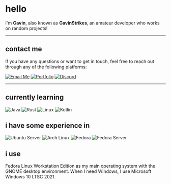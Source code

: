 # hello

I'm **Gavin**, also known as **GavinStrikes**, an amateur developer who works on random projects!

---

## contact me

If you have any questions or want to get in touch, feel free to reach out through any of the following platforms:

[![Email Me](https://img.shields.io/badge/Email%20Me-D14836?logo=gmail&logoColor=white&style=flat)](mailto:contact@gavinstrikes.wtf)
[![Portfolio](https://img.shields.io/badge/Portfolio-000000?logo=firefox&logoColor=white&style=flat)](https://gavinstrikes.wtf/)
[![Discord](https://img.shields.io/badge/Discord%20-%40gavinstrikes-7289DA?logo=discord&logoColor=white&style=flat)](https://discord.com/users/735581916887121943)



---

## currently learning
![Java](https://img.shields.io/badge/Java-007396?logo=openjdk&logoColor=white&style=flat) ![Rust](https://img.shields.io/badge/Rust-000000?logo=rust&logoColor=white&style=flat) ![Linux](https://img.shields.io/badge/Linux-FCC624?logo=linux&logoColor=black&style=flat) ![Kotlin](https://img.shields.io/badge/Kotlin-7F52FF?logo=kotlin&logoColor=white&style=flat)

## i have some experience in  
![Ubuntu Server](https://img.shields.io/badge/Ubuntu_Server-E95420?logo=ubuntu&logoColor=white&style=flat) ![Arch Linux](https://img.shields.io/badge/Arch_Linux-1793D1?logo=arch-linux&logoColor=white&style=flat) ![Fedora](https://img.shields.io/badge/Fedora-51A2DA?logo=fedora&logoColor=white&style=flat) ![Fedora Server](https://img.shields.io/badge/Fedora_Server-294172?logo=fedora&logoColor=white&style=flat)


## i use  
Fedora Linux Workstation Edition as my main operating system with the GNOME desktop environment. When I need Windows, I use Microsoft Windows 10 LTSC 2021.
